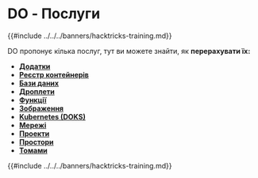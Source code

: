 # DO - Послуги

{{#include ../../../banners/hacktricks-training.md}}

DO пропонує кілька послуг, тут ви можете знайти, як **перерахувати їх:**

- [**Додатки**](do-apps.md)
- [**Реєстр контейнерів**](do-container-registry.md)
- [**Бази даних**](do-databases.md)
- [**Дроплети**](do-droplets.md)
- [**Функції**](do-functions.md)
- [**Зображення**](do-images.md)
- [**Kubernetes (DOKS)**](do-kubernetes-doks.md)
- [**Мережі**](do-networking.md)
- [**Проекти**](do-projects.md)
- [**Простори**](do-spaces.md)
- [**Томами**](do-volumes.md)

{{#include ../../../banners/hacktricks-training.md}}
